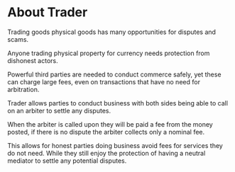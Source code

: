 # About Trader

Trading goods physical goods has many opportunities for disputes and scams.

Anyone trading physical property for currency needs protection from dishonest
actors.

Powerful third parties are needed to conduct commerce safely, yet these can
charge large fees, even on transactions that have no need for arbitration.

Trader allows parties to conduct business with both sides being able to call
on an arbiter to settle any disputes.

When the arbiter is called upon they will be paid a fee from the money posted,
if there is no dispute the arbiter collects only a nominal fee.

This allows for honest parties doing business avoid fees for services they do
not need. While they still enjoy the protection of having a neutral mediator
to settle any potential disputes.
